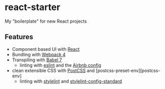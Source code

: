 # react-starter
My "boilerplate" for new React projects

## Features

* Component based UI with [React][react]
* Bundling with [Webpack 4][webpack]
* Transpiling with [Babel 7][babel]
  * linting with [eslint][eslint] and the [Airbnb config][airbnb]
* clean extensible CSS with [PostCSS][postcss] and [postcss-preset-env][postcss-env]
  * linting with [stylelint][stylint] and [stylelint-config-standard][stylconf]

[react]: https://reactjs.org
[webpack]: https://webpack.js.org
[babel]: https://babeljs.io
[eslint]: http://eslint.org/
[airbnb]: https://github.com/airbnb/javascript
[postcss]: http://postcss.org
[postcss-preset-env]: https://github.com/csstools/postcss-preset-env
[stylint]: https://stylelint.io
[stylconf]: https://github.com/stylelint/stylelint-config-standard
